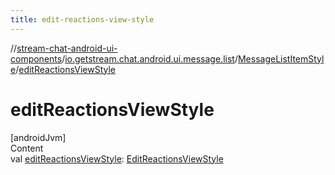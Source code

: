 ```yaml
---
title: edit-reactions-view-style
---
```

//[stream-chat-android-ui-components](../../../index.md)/[io.getstream.chat.android.ui.message.list](../index.md)/[MessageListItemStyle](index.md)/[editReactionsViewStyle](editReactionsViewStyle.md)



# editReactionsViewStyle  
[androidJvm]  
Content  
val [editReactionsViewStyle](editReactionsViewStyle.md): [EditReactionsViewStyle](../../io.getstream.chat.android.ui.message.list.reactions.edit/EditReactionsViewStyle/index.md)  



